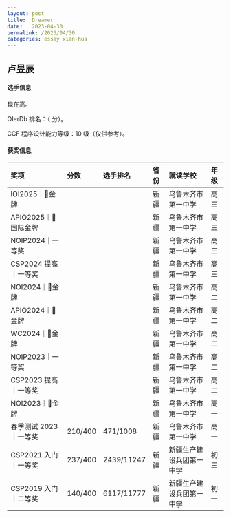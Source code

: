 ```yaml
---
layout: post
title:  Dreamer
date:   2023-04-30
permalink: /2023/04/30
categories: essay xian-hua
---
```


## 卢昱辰

#### 选手信息

现在高。

OIerDb 排名：（ 分）。

CCF 程序设计能力等级：10 级（仅供参考）。

#### 获奖信息

|奖项|分数|选手排名|省份|就读学校|年级|
|:--|:--|:--|:--|:--|:--|
|IOI2025｜🏅️金牌|||新疆|乌鲁木齐市第一中学|高三
|APIO2025｜🏅️国际金牌|||新疆|乌鲁木齐市第一中学|高三
|NOIP2024｜一等奖|||新疆|乌鲁木齐市第一中学|高三
|CSP2024 提高｜一等奖|||新疆|乌鲁木齐市第一中学|高三
|NOI2024｜🏅️金牌|||新疆|乌鲁木齐市第一中学|高二
|APIO2024｜🏅️金牌|||新疆|乌鲁木齐市第一中学|高二
|WC2024｜🏅️金牌|||新疆|乌鲁木齐市第一中学|高二
|NOIP2023｜一等奖|||新疆|乌鲁木齐市第一中学|高二
|CSP2023 提高｜一等奖|||新疆|乌鲁木齐市第一中学|高二
|NOI2023｜🏅️金牌|||新疆|乌鲁木齐市第一中学|高一
|春季测试 2023｜一等奖|210/400|471/1008|新疆|乌鲁木齐市第一中学|高一
|CSP2021 入门｜一等奖|237/400|2439/11247|新疆|新疆生产建设兵团第一中学|初三|
|CSP2019 入门｜二等奖|140/400|6117/11777|新疆|新疆生产建设兵团第一中学|初一|